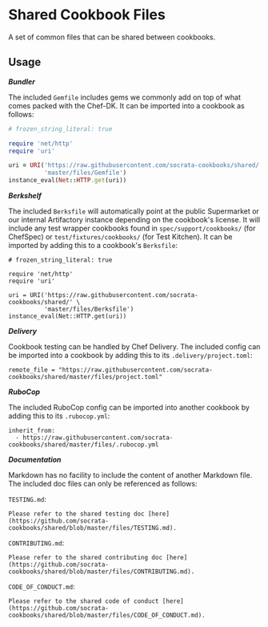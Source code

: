 # Shared Cookbook Files

A set of common files that can be shared between cookbooks.

## Usage

***Bundler***

The included `Gemfile` includes gems we commonly add on top of what comes packed with the Chef-DK. It can be imported into a cookbook as follows:

```ruby
# frozen_string_literal: true

require 'net/http'
require 'uri'

uri = URI('https://raw.githubusercontent.com/socrata-cookbooks/shared/' \
          'master/files/Gemfile')
instance_eval(Net::HTTP.get(uri))
```

***Berkshelf***

The included `Berksfile` will automatically point at the public Supermarket or our internal Artifactory instance depending on the cookbook's license. It will include any test wrapper cookbooks found in `spec/support/cookbooks/` (for ChefSpec) or `test/fixtures/cookbooks/` (for Test Kitchen). It can be imported by adding this to a cookbook's `Berksfile`:

```
# frozen_string_literal: true

require 'net/http'
require 'uri'

uri = URI('https://raw.githubusercontent.com/socrata-cookbooks/shared/' \
          'master/files/Berksfile')
instance_eval(Net::HTTP.get(uri))
```

***Delivery***

Cookbook testing can be handled by Chef Delivery. The included config can be imported into a cookbook by adding this to its `.delivery/project.toml`:

```
remote_file = "https://raw.githubusercontent.com/socrata-cookbooks/shared/master/files/project.toml"
```

***RuboCop***

The included RuboCop config can be imported into another cookbook by adding this to its `.rubocop.yml`:

```
inherit_from:
  - https://raw.githubusercontent.com/socrata-cookbooks/shared/master/files/.rubocop.yml
```

***Documentation***

Markdown has no facility to include the content of another Markdown file. The included doc files can only be referenced as follows:


`TESTING.md`:

```
Please refer to the shared testing doc [here](https://github.com/socrata-cookbooks/shared/blob/master/files/TESTING.md).
```

`CONTRIBUTING.md`:

```
Please refer to the shared contributing doc [here](https://github.com/socrata-cookbooks/shared/blob/master/files/CONTRIBUTING.md).
```

`CODE_OF_CONDUCT.md`:

```
Please refer to the shared code of conduct [here](https://github.com/socrata-cookbooks/shared/blob/master/files/CODE_OF_CONDUCT.md).
```
